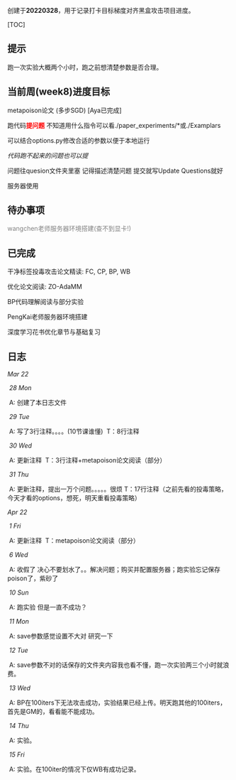 创建于**20220328**，用于记录打卡目标梯度对齐黑盒攻击项目进度。

[TOC]

## 提示

跑一次实验大概两个小时，跑之前想清楚参数是否合理。



## 当前周(week8)进度目标

metapoison论文 (多步SGD) [Aya已完成]

跑代码<font color=red>**提问题**</font> 不知道用什么指令可以看./paper_experiments/*或./Examplars

可以结合options.py修改合适的参数以便于本地运行

*代码跑不起来的问题也可以提*

问题往quesion文件夹里塞 记得描述清楚问题 提交就写Update Questions就好

服务器使用



## 待办事项

<font color=grey>wangchen老师服务器环境搭建(查不到显卡!)</font>



## 已完成

干净标签投毒攻击论文精读: FC, CP, BP, WB

优化论文阅读: ZO-AdaMM

BP代码理解阅读与部分实验

PengKai老师服务器环境搭建

深度学习花书优化章节与基础复习



## 日志

*Mar 22*

​	*28 Mon* 

​		A: 创建了本日志文件

​	*29 Tue*

​		A: 写了3行注释。。。。(10节课谁懂)
​		T：8行注释

​	*30 Wed*

​		A: 更新注释
​		T：3行注释+metapoison论文阅读（部分）

​	*31 Thu*

​		A: 更新注释，提出一万个问题。。。。。很烦
​		T：17行注释（之前先看的投毒策略，今天才看的options，想死，明天重看投毒策略）

*Apr 22*

​	*1 Fri*

​		A: 更新注释
​		T：metapoison论文阅读（部分）

​	*6 Wed*

​		A: 收假了 决心不要划水了。。解决问题；购买并配置服务器；跑实验忘记保存poison了，紫砂了

​	*10 Sun*

​		A: 跑实验 但是一直不成功？

​	*11 Mon*

​		A: save参数感觉设置不大对 研究一下

​	*12 Tue*

​		A: save参数不对的话保存的文件夹内容我也看不懂，跑一次实验两三个小时就浪费。

​	*13 Wed*

​		A: BP在100iters下无法攻击成功，实验结果已经上传。明天跑其他的100iters，首先是GM的，看看能不能成功。

​	*14 Thu*

​		A: 实验。

​	*15 Fri*

​		A: 实验。在100iter的情况下仅WB有成功记录。
